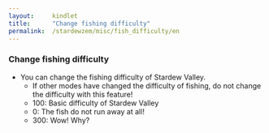 ```yaml
---
layout:     kindlet
title:      "Change fishing difficulty"
permalink:  /stardewzem/misc/fish_difficulty/en
---
```


### **Change fishing difficulty**

* You can change the fishing difficulty of Stardew Valley.
  * If other modes have changed the difficulty of fishing, do not change the difficulty with this feature!
  * 100: Basic difficulty of Stardew Valley
  *   0: The fish do not run away at all!
  * 300: Wow! Why?

<br/>
<br/>
